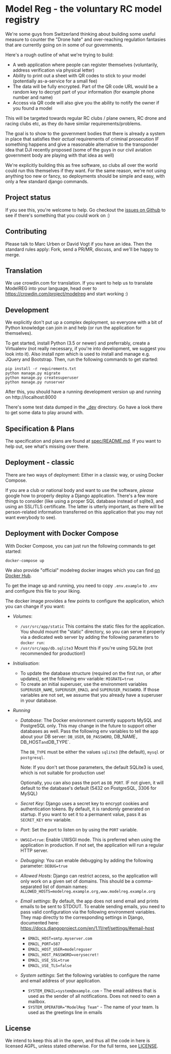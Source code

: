 Model Reg - the voluntary RC model registry
===========================================

We're some guys from Switzerland thinking about building some useful measure to
counter the "Drone hate" and over-reaching regulation fantasies that are
currently going on in some of our governments.

Here's a rough outline of what we're trying to build:

* A web application where people can register themselves (voluntarily, address
  verification via physical letter)
* Ability to print out a sheet with QR codes to stick to your model
  (potentially as-a-service for a small fee)
* The data will be fully encrypted. Part of the QR code URL would be a random
  key to decrypt part of your information (for example phone number and name)
* Access via QR code will also give you the ability to notify the owner if you
  found a model

This will be targeted towards regular RC clubs / plane owners, RC drone and
racing clubs etc, as they do have similar requirements/problems.

The goal is to show to the government bodies that there is already a system in
place that satisfies their *actual* requirements of criminal prosecution IF
something happens and give a reasonable alternative to the transponder idea
that DJI recently proposed (some of the guys in our civil aviation government
body are playing with that idea as well)

We're explicitly building this as free software, so clubs all over the world
could run this themselves if they want. For the same reason, we're not using
anything too new or fancy, so deployments should be simple and easy, with
only a few standard django commands.


Project status
--------------

If you see this, you're welcome to help. Go checkout the [issues on
Github](https://github.com/modelreg/modelreg/issues) to see if there's
something that you could work on :)

Contributing
------------

Please talk to Marc Urben or David Vogt if you have an idea. Then the standard
rules apply: Fork, send a PR/MR, discuss, and we'll be happy to merge.

Translation
-----------

We use crowdin.com for translation. If you want to help us to translate
ModelREG into your language, head over to
https://crowdin.com/project/modelreg and start working :)

Development
-----------

We explicitly don't put up a complex deployment, so everyone with a bit of
Python knowledge can join in and help (or run the application for themselves).

To get started, install Python (3.5 or newer) and preferrably, create a
Virtualenv (not really necessary, if you're into development, we suggest you
look into it). Also install npm which is used to install and manage e.g. JQuery and
Bootstrap. Then, run the following commands to get started:

    pip install -r requirements.txt
    python manage.py migrate
    python manage.py createsuperuser
    python manage.py runserver

After this, you should have a running development version up and running on
http://localhost:8000

There's some test data dumped in the [_dev](_dev/) directory. Go have a look
there to get some data to play around with.

Specification & Plans
---------------------

The specification and plans are found at [spec/README.md](spec/README.md).
If you want to help out, see what's missing over there.

Deployment - classic
--------------------

There are two ways of deployment: Either in a classic way, or using
Docker Compose.

If you are a club or national body and want to use the software, *please*
google how to properly deploy a Django application.  There's a few more
things to consider (like using a proper SQL database instead of sqlite3, and
using an SSL/TLS certificate. The latter is utterly important, as there will
be person-related information transferred on this application that you may
not want everybody to see).

Deployment with Docker Compose
------------------------------

With Docker Compose, you can just run the following commands to get started:

    docker-compose up

We also provide "official" modelreg docker images which you can
find [on Docker Hub](https://hub.docker.com/r/modelreg/modelreg/).

To get the image up and running, you need to copy `.env.example` to `.env` and
configure this file to your liking.

The docker image provides a few points to configure the application, which
you can change if you want:

* *Volumes*:
  * `/usr/src/app/static` This contains the static files for the
    application. You should mount the "static" directory, so you can serve
    it properly via a dedicated web server by adding the following
    parameters to `docker run`:
  * `/usr/src/app/db.sqlite3` Mount this if you're using SQLite (not
    recommended for production!)

* *Initialisation*:
  * To update the database structure (required on the first run, or after
    updates), set the following env variable: `MIGRATE=true`
  * To create an initial superuser, use the environment variables
    `SUPERUSER_NAME`, `SUPERUSER_EMAIL` and `SUPERUSER_PASSWORD`.
    If those variables are not set, we assume that you already have
    a superuser in your database.

* *Running*
  * *Database*: The Docker environment currently supports MySQL and PostgreSQL only.
    This may change in the future to support other databases as well. Pass
    the following env variables to tell the app about your DB server:
    `DB_USER`, `DB_PASSWORD`, DB_NAME`, `DB_HOST` and `DB_TYPE`.

    The `DB_TYPE` must be either the values `sqlite3` (the default), `mysql`
    or `postgresql`.

    Note: If you don't set those parameters, the default SQLite3 is used,
    which is not suitable for production use!

    Optionally, you can also pass the port as `DB_PORT`. IF not given, it
    will default to the database's default (5432 on PostgreSQL, 3306 for
    MySQL)

  * *Secret Key*: Django uses a secret key to encrypt cookies and
    authentication tokens. By default, it is randomly generated on startup.
    If you want to set it to a permanent value, pass it as `SECRET_KEY` env
    variable.

  * *Port*: Set the port to listen on by using the `PORT`
    variable.

  * `UWSGI=true`: Enable UWSGI mode. This is preferred when using the application in
    production. If not set, the application will run a regular HTTP server.

  * *Debugging*: You can enable debugging by adding the following parameter:
    `DEBUG=true`

  * *Allowed Hosts*: Django can restrict access, so the application will
    only work on a given set of domains. This should be a comma-separated
    list of domain names:
    `ALLOWED_HOSTS=modelreg.example.org,www.modelreg.example.org`

  * *Email settings*: By default, the app does not send email and prints
    emails to be sent to STDOUT. To enable sending emails, you need to
    pass valid configuration via the following environment variables.
    They map directly to the corresponding settings in Django, documented
    here: https://docs.djangoproject.com/en/1.11/ref/settings/#email-host

    * `EMAIL_HOST=smtp.myserver.com`
    * `EMAIL_PORT=587`
    * `EMAIL_HOST_USER=modelreguser`
    * `EMAIL_HOST_PASSWORD=verysecret!`
    * `EMAIL_USE_SSL=true`
    * `EMAIL_USE_TLS=false`

  * *System settings*: Set the following variables to configure the name
    and email address of your application.

    * `SYSTEM_EMAIL=system@example.com` - The email address that is used
      as the sender of all notifications. Does not need to own a mailbox.
    * `SYSTEM_OPERATOR="ModelReg Team"` - The name of your team. Is used
      as the greetings line in emails

License
-------

We intend to keep this all in the open, and thus all the code in here is licensed
AGPL, unless stated otherwise. For the full terms, see [LICENSE](LICENSE).


<!-- vim:set syntax=markdown tw=76 spelllang=en: -->
